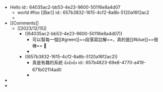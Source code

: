 - Hello
  id:: 64035ac2-bb53-4e23-9600-50116e8a4d07
	- world #foo [[Bar]]
	  id:: 657b3832-1615-4cf2-8a8b-5120a16f2ac2
	-
- [[Comments]]
	- [[2023/12/15]]
		- ((64035ac2-bb53-4e23-9600-50116e8a4d07))
			- 可以幫每一個[[#green]]==段落寫註解==，真的是[[#blue]]==很棒== 🎉
			-
		- ((657b3832-1615-4cf2-8a8b-5120a16f2ac2))
			- 真是有趣的系統 👍👍👍
			  id:: 657b4823-69e8-4770-a419-671b02114ad0
			-
-
-